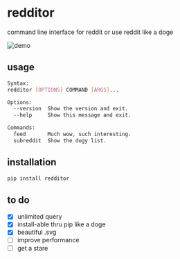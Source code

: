 # redditor

command line interface for reddit
or use reddit like a doge

![demo](https://raw.githack.com/daenylio/redditor/master/demo.svg "demo")

## usage

```bash
Syntax:
redditor [OPTIONS] COMMAND [ARGS]...

Options:
  --version  Show the version and exit.
  --help     Show this message and exit.

Commands:
  feed       Much wow, such interesting.
  subreddit  Show the dogy list.
```

## installation

```bash
pip install redditor
```

## to do

- [x] unlimited query
- [x] install-able thru pip like a doge
- [x] beautiful .svg
- [ ] improve performance
- [ ] get a stare
